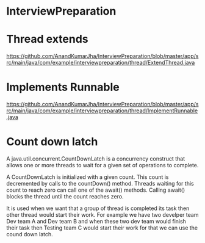 # InterviewPreparation

# Thread extends
https://github.com/AnandKumarJha/InterviewPreparation/blob/master/app/src/main/java/com/example/interviewpreparation/thread/ExtendThread.java

# Implements Runnable
https://github.com/AnandKumarJha/InterviewPreparation/blob/master/app/src/main/java/com/example/interviewpreparation/thread/ImplementRunnable.java

# Count down latch
 A java.util.concurrent.CountDownLatch is a concurrency construct that allows one or more threads to wait for a given set of operations to complete.

A CountDownLatch is initialized with a given count. This count is decremented by calls to the countDown() method. Threads waiting for this count to reach zero can call one of the await() methods. Calling await() blocks the thread until the count reaches zero. 

It is used when we want that a group of thread is completed its task then other thread would start their work. For example we have two develper team 
Dev team A and Dev team B and when these two dev team would finish their task then Testing team C would start their work for that we can use the cound 
down latch.
